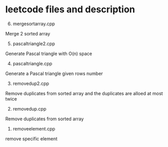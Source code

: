 # leetcode files and description

6. mergesortarray.cpp

Merge 2 sorted array

5. pascaltriangle2.cpp

Generate Pascal triangle with O(n) space

4. pascaltriangle.cpp

Generate a Pascal triangle given rows number

3. removedup2.cpp

Remove duplicates from sorted array and the duplicates are alloed at most twice

2. removedup.cpp

Remove duplicates from sorted array

1. removeelement.cpp

remove specific element
